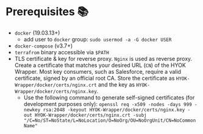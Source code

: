 # Prerequisites 📚
- `docker` (19.03.13+)
  - add user to `docker` group: `sudo usermod -a -G docker USER`
- `docker-compose` (v3.7+)
- `terrafrom` binary accessible via `$PATH`
- TLS certificate & key for reverse proxy. `Nginx` is used as reverse proxy. Create a certificate that matches your desired URL (`CN`) of the HYOK Wrapper. Most key consumers, such as Salesforce, require a valid certificate, signed by an official root CA. Store the certificate as `HYOK-Wrapper/docker/certs/nginx.crt` and the key as `HYOK-Wrapper/docker/certs/nginx.key`.
  - Use the following command to generate self-signed certificates (for development purposes only): `openssl req -x509 -nodes -days 999 -newkey rsa:2048 -keyout HYOK-Wrapper/docker/certs/nginx.key -out HYOK-Wrapper/docker/certs/nginx.crt -subj "/C=No/ST=NoState/L=NoLocation/O=NoOrg/OU=NoOrgUnit/CN=NoCommonName"`
